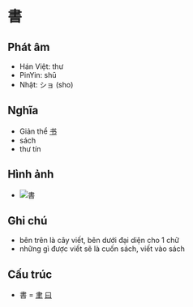 # 書

## Phát âm
* Hán Việt: thư
* PinYin: shū
* Nhật: ショ (sho)

## Nghĩa
* Giản thể [书](书.md)
* sách
* thư tín

## Hình ảnh
* ![書](../img/書.png)

## Ghi chú
* bên trên là cây viết, bên dưới đại diện cho 1 chữ
* những gì được viết sẽ là cuốn sách, viết vào sách

## Cấu trúc
* 書 = [聿](聿.md) [曰](曰.md)

<script>window.HANZI_FIELD='書';</script>